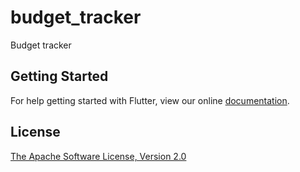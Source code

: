 # budget_tracker

Budget tracker

## Getting Started

For help getting started with Flutter, view our online
[documentation](https://flutter.io/).

License
-------

[The Apache Software License, Version 2.0](http://www.apache.org/licenses/LICENSE-2.0.txt)
